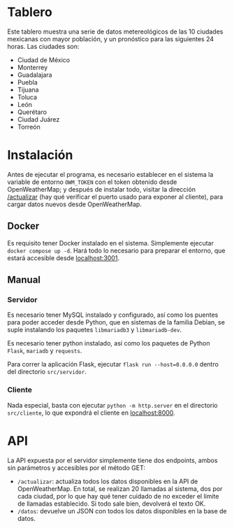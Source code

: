 # Tablero
Este tablero muestra una serie de datos metereológicos de las 10 ciudades mexicanas con mayor población, y un pronóstico para las siguientes 24 horas. Las ciudades son:
- Ciudad de México
- Monterrey
- Guadalajara
- Puebla
- Tijuana
- Toluca
- León
- Querétaro
- Ciudad Juárez
- Torreón

# Instalación
Antes de ejecutar el programa, es necesario establecer en el sistema la variable de entorno `OWM_TOKEN` con el token obtenido desde OpenWeatherMap; y después de instalar todo, visitar la dirección [/actualizar](http://localhost:3001/actualizar) (hay qué verificar el puerto usado para exponer al cliente), para cargar datos nuevos desde OpenWeatherMap.

## Docker
Es requisito tener Docker instalado en el sistema. Simplemente ejecutar `docker compose up -d`. Hará todo lo necesario para preparar el entorno, que estará accesible desde [localhost:3001](http://localhost:3001/).

## Manual
### Servidor
Es necesario tener MySQL instalado y configurado, así como los puentes para poder acceder desde Python, que en sistemas de la familia Debian, se suple instalando los paquetes `libmariadb3` y `libmariadb-dev`.

Es necesario tener python instalado, así como los paquetes de Python `Flask`, `mariadb` y `requests`.

Para correr la aplicación Flask, ejecutar `flask run --host=0.0.0.0` dentro del directorio `src/servidor`.

### Cliente
Nada especial, basta con ejecutar `python -m http.server` en el directorio `src/cliente`, lo que expondrá el cliente en [localhost:8000](http://localhost:8000).

# API
La API expuesta por el servidor simplemente tiene dos endpoints, ambos sin parámetros y accesibles por el método GET:
* `/actualizar`: actualiza todos los datos disponibles en la API de OpenWeatherMap. En total, se realizan 20 llamadas al sistema, dos por cada ciudad, por lo que hay qué tener cuidado de no exceder el límite de llamadas establecido. Si todo sale bien, devolverá el texto OK.
* `/datos`: devuelve un JSON con todos los datos disponibles en la base de datos.
